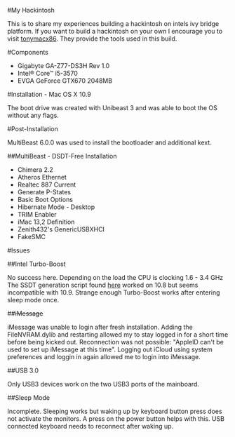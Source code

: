 #My Hackintosh

This is to share my experiences building a hackintosh on intels ivy bridge platform. If you want to build a hackintosh on your own I  encourage you to visit [tonymacx86](http://tonymacx86.com). They provide the tools used in this build.

#Components

* Gigabyte GA-Z77-DS3H Rev 1.0
* Intel® Core™ i5-3570
* EVGA GeForce GTX670 2048MB

#Installation - Mac OS X 10.9

The boot drive was created with Unibeast 3 and was able to boot the OS without any flags.

#Post-Installation

MultiBeast 6.0.0 was used to install the bootloader and additional kext.

##MultiBeast - DSDT-Free Installation

* Chimera 2.2
* Atheros Ethernet
* Realtec 887 Current
* Generate P-States
* Basic Boot Options
* Hibernate Mode - Desktop
* TRIM Enabler
* iMac 13,2 Definition
* Zenith432's GenericUSBXHCI
* FakeSMC

#Issues

##Intel Turbo-Boost

No success here. Depending on the load the CPU is clocking 1.6 - 3.4 GHz The SSDT generation script found [here](http://www.tonymacx86.com/ssdt/86906-ssdt-generation-script-ivybridge-pm.html) worked on 10.8 but seems incompatible with 10.9. Strange enough Turbo-Boost works after entering sleep mode once. 

##~~iMessage~~

iMessage was unable to login after fresh installation. Adding the FileNVRAM.dylib and restarting allowed my to stay logged in for a short time before being kicked out. Reconnection was not possible: "AppleID can't be used to set up iMessage at this time". Logging out iCloud using system preferences and loggin in again allowed me to login into iMessage.

##USB 3.0

Only USB3 devices work on the two USB3 ports of the mainboard. 

##Sleep Mode

Incomplete. Sleeping works but waking up by keyboard button press does not activate the monitors. A press on the power button helps with this. USB connected keyboard needs to reconnect after waking up.
